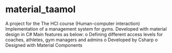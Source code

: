 # material_taamol
A project for the The HCI course (Human-computer interaction)
Implementation of a management system for gyms. Developed with material design in C#
Main features as below:
o Defining different access levels for coaches, athletes, gym managers and admins
o Developed by Csharp
o Designed with Material Components
